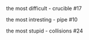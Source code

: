 the most difficult - crucible #17

the most intresting - pipe #10

the most stupid - collisions #24
